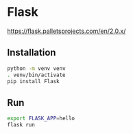 # Flask
https://flask.palletsprojects.com/en/2.0.x/

## Installation
```bash
python -m venv venv
. venv/bin/activate
pip install Flask
```

## Run
```bash
export FLASK_APP=hello
flask run
```
